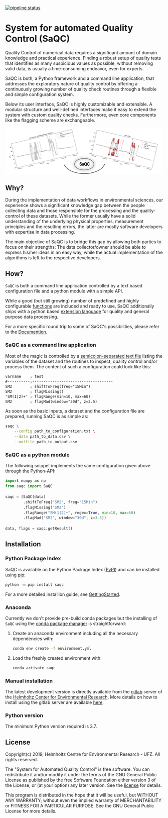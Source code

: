 [![pipeline status](https://git.ufz.de/rdm-software/saqc/badges/develop/pipeline.svg)](https://git.ufz.de/rdm-software/saqc/-/commits/develop)

# System for automated Quality Control (SaQC)

Quality Control of numerical data requires a significant amount of
domain knowledge and practical experience. Finding a robust setup of
quality tests that identifies as many suspicious values as possible, without
removing valid data, is usually a time-consuming endeavor,
even for experts.

SaQC is both, a Python framework and a command line application, that
addresses the exploratory nature of quality control by offering a
continuously growing number of quality check routines through a flexible
and simple configuration system.

Below its user interface, SaQC is highly customizable and extensible.
A modular structure and well-defined interfaces make it easy to extend
the system with custom quality checks. Furthermore, even core components like
the flagging scheme are exchangeable.

![SaQC Workflow](ressources/images/readme_image.png "SaQC Workflow")

## Why?
During the implementation of data workflows in environmental sciences,
our experience shows a significant knowledge gap between the people
collecting data and those responsible for the processing and the
quality-control of these datasets.
While the former usually have a solid understanding of the underlying
physical properties, measurement principles and the resulting errors,
the latter are mostly software developers with expertise in
data processing.

The main objective of SaQC is to bridge this gap by allowing both
parties to focus on their strengths: The data collector/owner should be
able to express his/her ideas in an easy way, while the actual
implementation of the algorithms is left to the respective developers.


## How?

`SaQC` is both a command line application controlled by a text based configuration file and a python
module with a simple API.

While a good (but still growing) number of predefined and highly configurable
[functions](docs/FunctionIndex.md) are included and ready to use, SaQC
additionally ships with a python based
[extension language](docs/GenericFunctions.md) for quality and general
purpose data processing.

For a more specific round trip to some of SaQC's possibilities, please refer to
the [Documention](https://rdm-software.pages.ufz.de/saqc/index.html).


### SaQC as a command line application
Most of the magic is controlled by a
[semicolon-separated text file](saqc/docs/ConfigurationFiles.md) listing the variables of the
dataset and the routines to inspect, quality control and/or process them.
The content of such a configuration could look like this:

```
varname    ; test
#----------;------------------------------------
SM2        ; shiftToFreq(freq="15Min")
SM2        ; flagMissing()
'SM(1|2)+' ; flagRange(min=10, max=60)
SM2        ; flagMad(window="30d", z=3.5)
```

As soon as the basic inputs, a dataset and the configuration file are
prepared, running SaQC is as simple as:
```sh
saqc \
    --config path_to_configuration.txt \
    --data path_to_data.csv \
    --outfile path_to_output.csv
```

### SaQC as a python module

The following snippet implements the same configuration given above through
the Python-API:

```python
import numpy as np
from saqc import SaQC

saqc = (SaQC(data)
        .shiftToFreq("SM2", freq="15Min")
        .flagMissing("SM2")
        .flagRange("SM(1|2)+", regex=True, min=10, max=60)
        .flagMad("SM2", window="30d", z=3.5))

data, flags = saqc.getResult()
```

## Installation

### Python Package Index
SaQC is available on the Python Package Index ([PyPI](https://pypi.org/)) and
can be installed using [pip](https://pip.pypa.io/en/stable/):
```sh
python -m pip install saqc
```
For a more detailed installion guide, see [GettingStarted](docs/GettingStarted.md).

### Anaconda
Currently we don't provide pre-build conda packages but the installing of `SaQC`
using the [conda package manager](https://docs.conda.io/en/latest/) is
straightforward:
1. Create an anaconda environment including all the necessary dependencies with:
   ```sh
   conda env create -f environment.yml
   ```
2. Load the freshly created environment with:
   ```sh
   conda activate saqc
   ```

### Manual installation

The latest development version is directly available from the
[gitlab](https://git.ufz.de/rdm-software/saqc) server of the
[Helmholtz Center for Environmental Research](https://www.ufz.de/index.php?en=33573).
More details on how to install using the gitlab server are available
[here](docs/GettingStarted.md).

### Python version
The minimum Python version required is 3.7.

## License
Copyright(c) 2019,
Helmholtz Centre for Environmental Research - UFZ.
All rights reserved.

The "System for Automated Quality Control" is free software. You can
redistribute it and/or modify it under the terms of the GNU General
Public License as published by the free Software Foundation either
version 3 of the License, or (at your option) any later version. See the
[license](LICENSE.txt) for details.

This program is distributed in the hope that it will be useful, but
WITHOUT ANY WARRANTY; without even the implied warranty of
MERCHANTABILITY or FITNESS FOR A PARTICULAR PURPOSE.
See the GNU General Public License for more details.
